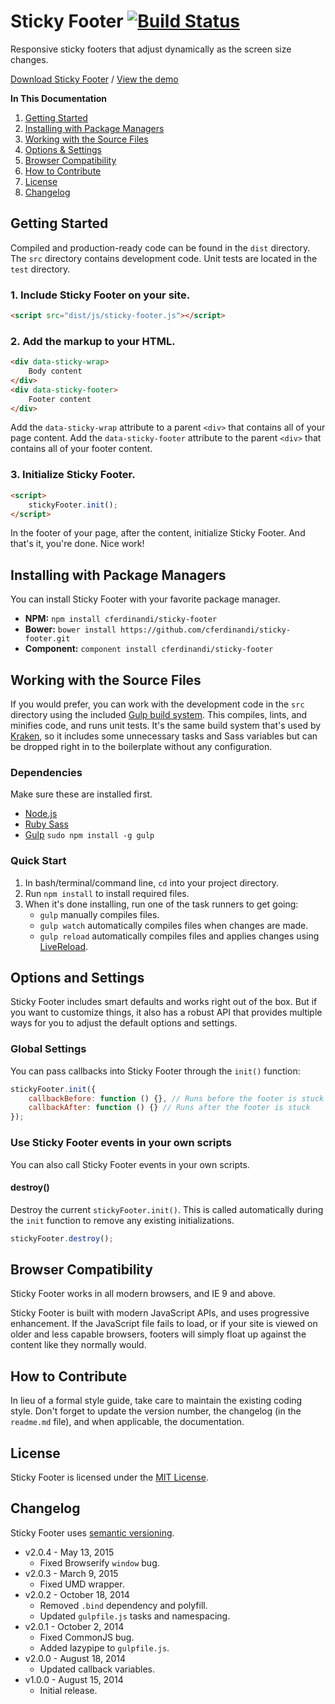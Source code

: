 # Sticky Footer [![Build Status](https://travis-ci.org/cferdinandi/sticky-footer.svg)](https://travis-ci.org/cferdinandi/sticky-footer)
Responsive sticky footers that adjust dynamically as the screen size changes.

[Download Sticky Footer](https://github.com/cferdinandi/sticky-footer/archive/master.zip) / [View the demo](http://cferdinandi.github.io/sticky-footer/)

**In This Documentation**

1. [Getting Started](#getting-started)
2. [Installing with Package Managers](#installing-with-package-managers)
3. [Working with the Source Files](#working-with-the-source-files)
4. [Options & Settings](#options-and-settings)
5. [Browser Compatibility](#browser-compatibility)
6. [How to Contribute](#how-to-contribute)
7. [License](#license)
8. [Changelog](#changelog)



## Getting Started

Compiled and production-ready code can be found in the `dist` directory. The `src` directory contains development code. Unit tests are located in the `test` directory.

### 1. Include Sticky Footer on your site.

```html
<script src="dist/js/sticky-footer.js"></script>
```

### 2. Add the markup to your HTML.

```html
<div data-sticky-wrap>
	Body content
</div>
<div data-sticky-footer>
	Footer content
</div>
```

Add the `data-sticky-wrap` attribute to a parent `<div>` that contains all of your page content. Add the `data-sticky-footer` attribute to the parent `<div>` that contains all of your footer content.

### 3. Initialize Sticky Footer.

```html
<script>
	stickyFooter.init();
</script>
```

In the footer of your page, after the content, initialize Sticky Footer. And that's it, you're done. Nice work!



## Installing with Package Managers

You can install Sticky Footer with your favorite package manager.

* **NPM:** `npm install cferdinandi/sticky-footer`
* **Bower:** `bower install https://github.com/cferdinandi/sticky-footer.git`
* **Component:** `component install cferdinandi/sticky-footer`



## Working with the Source Files

If you would prefer, you can work with the development code in the `src` directory using the included [Gulp build system](http://gulpjs.com/). This compiles, lints, and minifies code, and runs unit tests. It's the same build system that's used by [Kraken](http://cferdinandi.github.io/kraken/), so it includes some unnecessary tasks and Sass variables but can be dropped right in to the boilerplate without any configuration.

### Dependencies
Make sure these are installed first.

* [Node.js](http://nodejs.org)
* [Ruby Sass](http://sass-lang.com/install)
* [Gulp](http://gulpjs.com) `sudo npm install -g gulp`

### Quick Start

1. In bash/terminal/command line, `cd` into your project directory.
2. Run `npm install` to install required files.
3. When it's done installing, run one of the task runners to get going:
	* `gulp` manually compiles files.
	* `gulp watch` automatically compiles files when changes are made.
	* `gulp reload` automatically compiles files and applies changes using [LiveReload](http://livereload.com/).



## Options and Settings

Sticky Footer includes smart defaults and works right out of the box. But if you want to customize things, it also has a robust API that provides multiple ways for you to adjust the default options and settings.

### Global Settings

You can pass callbacks into Sticky Footer through the `init()` function:

```javascript
stickyFooter.init({
	callbackBefore: function () {}, // Runs before the footer is stuck
	callbackAfter: function () {} // Runs after the footer is stuck
});
```

### Use Sticky Footer events in your own scripts

You can also call Sticky Footer events in your own scripts.

#### destroy()
Destroy the current `stickyFooter.init()`. This is called automatically during the `init` function to remove any existing initializations.

```javascript
stickyFooter.destroy();
```



## Browser Compatibility

Sticky Footer works in all modern browsers, and IE 9 and above.

Sticky Footer is built with modern JavaScript APIs, and uses progressive enhancement. If the JavaScript file fails to load, or if your site is viewed on older and less capable browsers, footers will simply float up against the content like they normally would.



## How to Contribute

In lieu of a formal style guide, take care to maintain the existing coding style. Don't forget to update the version number, the changelog (in the `readme.md` file), and when applicable, the documentation.



## License

Sticky Footer is licensed under the [MIT License](http://gomakethings.com/mit/).



## Changelog

Sticky Footer uses [semantic versioning](http://semver.org/).

* v2.0.4 - May 13, 2015
	* Fixed Browserify `window` bug.
* v2.0.3 - March 9, 2015
	* Fixed UMD wrapper.
* v2.0.2 - October 18, 2014
	* Removed `.bind` dependency and polyfill.
	* Updated `gulpfile.js` tasks and namespacing.
* v2.0.1 - October 2, 2014
	* Fixed CommonJS bug.
	* Added lazypipe to `gulpfile.js`.
* v2.0.0 - August 18, 2014
	* Updated callback variables.
* v1.0.0 - August 15, 2014
	* Initial release.